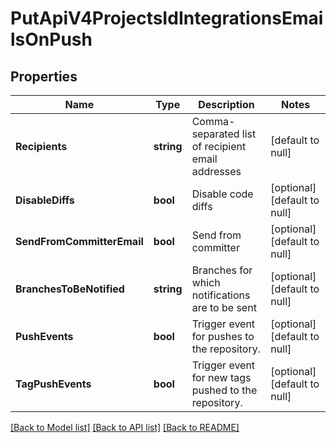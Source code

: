 # PutApiV4ProjectsIdIntegrationsEmailsOnPush

## Properties
Name | Type | Description | Notes
------------ | ------------- | ------------- | -------------
**Recipients** | **string** | Comma-separated list of recipient email addresses | [default to null]
**DisableDiffs** | **bool** | Disable code diffs | [optional] [default to null]
**SendFromCommitterEmail** | **bool** | Send from committer | [optional] [default to null]
**BranchesToBeNotified** | **string** | Branches for which notifications are to be sent | [optional] [default to null]
**PushEvents** | **bool** | Trigger event for pushes to the repository. | [optional] [default to null]
**TagPushEvents** | **bool** | Trigger event for new tags pushed to the repository. | [optional] [default to null]

[[Back to Model list]](../README.md#documentation-for-models) [[Back to API list]](../README.md#documentation-for-api-endpoints) [[Back to README]](../README.md)


